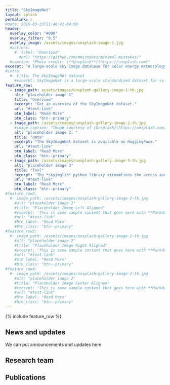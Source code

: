 ```yaml
---
title: "SkyImageNet"
layout: splash
permalink: /
#date: 2016-03-23T11:48:41-04:00
header:
  overlay_color: "#000"
  overlay_filter: "0.5"
  overlay_image: /assets/images/unsplash-image-1.jpg
  #actions:
    #- label: "Download"
      #url: "https://github.com/mmistakes/minimal-mistakes/"
  #caption: "Photo credit: [**Unsplash**](https://unsplash.com)"
excerpt: "A large-scale sky image database for solar energy meteorology research (put a teaser image here, e.g., a gif showing an array of sky images from different datasets)"
#intro:
  #- title: The SkyImageNet dataset
    #excerpt: SkyImageNet is a large-scale standardized dataset for solar energy forecasting and cloud modeling. It contains xxx sky images and atmospheric measurments ...
feature_row:
  - image_path: assets/images/unsplash-gallery-image-1-th.jpg
    alt: "placeholder image 1"
    title: "Overview"
    excerpt: "Get an overview of the SkyImageNet dataset."
    url: "#test-link"
    btn_label: "Read More"
    btn_class: "btn--primary"
  - image_path: /assets/images/unsplash-gallery-image-2-th.jpg
    #image_caption: "Image courtesy of [Unsplash](https://unsplash.com/)"
    alt: "placeholder image 2: "
    title: "Data"
    excerpt: "The SkyImageNet dataset is available on HuggingFace."
    url: "#test-link"
    btn_label: "Read More"
    btn_class: "btn--primary"
  - image_path: /assets/images/unsplash-gallery-image-3-th.jpg
    alt: "placeholder image 3"
    title: "Tool"
    excerpt: "The *skyimglib* python library streamlines the access and utilization of the SkyImageNet data."
    url: "#test-link"
    btn_label: "Read More"
    btn_class: "btn--primary"
#feature_row2:
  #- image_path: /assets/images/unsplash-gallery-image-2-th.jpg
    #alt: "placeholder image 2"
    #title: "Placeholder Image Left Aligned"
    #excerpt: 'This is some sample content that goes here with **Markdown** formatting. Left aligned with `type="left"`'
    #url: "#test-link"
    #btn_label: "Read More"
    #btn_class: "btn--primary"
#feature_row3:
  #- image_path: /assets/images/unsplash-gallery-image-2-th.jpg
    #alt: "placeholder image 2"
    #title: "Placeholder Image Right Aligned"
    #excerpt: 'This is some sample content that goes here with **Markdown** formatting. Right aligned with `type="right"`'
    #url: "#test-link"
    #btn_label: "Read More"
    #btn_class: "btn--primary"
#feature_row4:
  #- image_path: /assets/images/unsplash-gallery-image-2-th.jpg
    #alt: "placeholder image 2"
    #title: "Placeholder Image Center Aligned"
    #excerpt: 'This is some sample content that goes here with **Markdown** formatting. Centered with `type="center"`'
    #url: "#test-link"
    #btn_label: "Read More"
    #btn_class: "btn--primary"
---
```


<!--{% include feature_row id="intro" type="center"%}-->

{% include feature_row %}

<!--{% include feature_row id="feature_row2" type="left" %}

{% include feature_row id="feature_row3" type="right" %}

{% include feature_row id="feature_row4" type="center" %}-->

<!--**The SkyImageNet dataset**  
#SkyImageNet is a large-scale standardized dataset for solar energy forecasting and cloud modeling. It contains xxx sky images and atmospheric measurments ...-->

## News and updates
We can put announcements and updates here

## Research team

## Publications